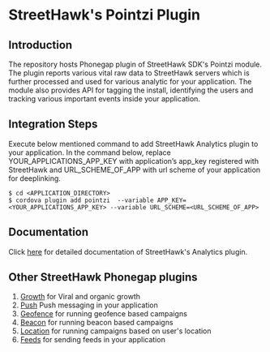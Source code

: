 # StreetHawk's Pointzi Plugin

## Introduction
The repository hosts Phonegap plugin of StreetHawk SDK's Pointzi module. The plugin  reports various vital raw data to StreetHawk servers which is further processed and used for various analytic for your application. The module also provides API for tagging the install, identifying the users and tracking various important events inside your application. 

## Integration Steps
Execute below mentioned command to add StreetHawk Analytics plugin to your application. In the command below, replace YOUR_APPLICATIONS_APP_KEY with application’s app_key registered with StreetHawk and URL_SCHEME_OF_APP with url scheme of your application for deeplinking. 

```
$ cd <APPLICATION_DIRECTORY>
$ cordova plugin add pointzi  --variable APP_KEY=<YOUR_APPLICATIONS_APP_KEY> --variable URL_SCHEME=<URL_SCHEME_OF_APP>
```
## Documentation
Click [here](https://dashboard.streethawk.com/docs/sdks/phonegap/analytics/) for detailed documentation of StreetHawk's Analytics plugin.

## Other StreetHawk Phonegap plugins

1. [Growth](https://github.com/StreetHawkSDK/PhonegapGrowth) for Viral and organic growth
2. [Push](https://github.com/StreetHawkSDK/PhonegapPush) Push messaging in your application
3. [Geofence](https://github.com/StreetHawkSDK/PhonegapGeofence) for running geofence based campaigns 
4. [Beacon](https://github.com/StreetHawkSDK/PhonegapBeacon) for running beacon based campaigns
5. [Location](https://github.com/StreetHawkSDK/PhonegapLocations) for running campaigns based on user's location
6. [Feeds](https://github.com/StreetHawkSDK/PhonegapFeeds) for sending feeds in your application
